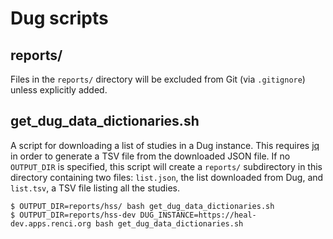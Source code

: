 # Dug scripts

## reports/

Files in the `reports/` directory will be excluded from Git (via `.gitignore`) unless explicitly added.

## get_dug_data_dictionaries.sh

A script for downloading a list of studies in a Dug instance. This requires [jq] in order to generate
a TSV file from the downloaded JSON file. If no `OUTPUT_DIR` is specified, this script will create a
`reports/` subdirectory in this directory containing two files: `list.json`, the list downloaded from
Dug, and `list.tsv`, a TSV file listing all the studies.

```shell
$ OUTPUT_DIR=reports/hss/ bash get_dug_data_dictionaries.sh
$ OUTPUT_DIR=reports/hss-dev DUG_INSTANCE=https://heal-dev.apps.renci.org bash get_dug_data_dictionaries.sh
```

[jq]: https://jqlang.org/